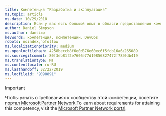 ```yaml
---
title: Компетенция "Разработка и эксплуатация"
ms.topic: article
ms.date: 10/29/2018
description: Если у вас есть большой опыт в области предоставления компаниям услуг по управлению жизненным циклом программного обеспечения с помощью возможностей разработки и эксплуатации (DevOps) платформы разработки Майкрософт, то компетенция "Разработка и эксплуатация" лучше всего подойдет для того, чтобы стать партнером Майкрософт.
author: Daniel Simpson
ms.author: dansimp
keywords: компетенция, компетенции, DevOps
robots: noindex,nofollow
ms.localizationpriority: medium
ms.openlocfilehash: 4258beccb8f6e0d876e60ec6f5fcb16a6e265089
ms.sourcegitcommit: 80f3eb81f2e7605e77d19856827472f7830db419
ms.translationtype: MT
ms.contentlocale: ru-RU
ms.lasthandoff: 02/22/2019
ms.locfileid: "9098891"
---
```

>[!IMPORTANT]
><span data-ttu-id="ad6f0-104">Чтобы узнать о требованиях к сообществу этой компетенции, посетите [портал Microsoft Partner Network](https://partner.microsoft.com/membership/competencies).</span><span class="sxs-lookup"><span data-stu-id="ad6f0-104">To learn about requirements for attaining this competency, visit the [Microsoft Partner Network portal](https://partner.microsoft.com/membership/competencies).</span></span>

<!--

# DevOps
 If you have deep experience working with businesses helping them manage software lifecycles by leveraging the DevOps features of Microsoft’s development platform, then DevOps competency is the right choice to establish your organization as Microsoft's partner.

## DevOps Partner option
The DevOps Partner option is ideal for partners who use Microsoft Visual Studio to deliver software lifecycle management for their customers. Complete all the steps within the option to attain the DevOps competency.

###Silver
1. Your organization must have **2** individuals pass the exam requirements.

    - **2** individuals must each pass all the following exams:

        - [Exam 70-496](https://www.microsoft.com/en-us/learning/exam-70-496.aspx): Visual Studio Team Foundation Server 2012, Administration
        - [Exam 70-498](https://www.microsoft.com/en-us/learning/exam-70-498.aspx): Delivering Continuous Value with Visual Studio Application Lifecycle Management

    **AND**

    - **1** of the same **2** individuals must pass one of the following exams:

        * [Exam 70-497](https://www.microsoft.com/en-us/learning/exam-70-497.aspx): Software Testing with Visual Studio 2012
        * [PMI Agile Certified Practitioner (PMI-ACP)](https://www.pmi.org/certifications/types/agile-acp)
        * [Professional Scrum Master level 1 (PSM I)](https://www.scrum.org/professional-scrum-certifications/professional-scrum-master-i-assessment)
        * [Scrum Alliance Certified Scrum Master](https://www.scrumalliance.org/certifications/practitioners/certified-scrummaster-csm)
    
###Gold
1. Your organization must have **4** individuals pass the exam requirements.

    - **4** individuals must each pass all the following exams:

        - [Exam 70-496](https://www.microsoft.com/en-us/learning/exam-70-496.aspx): Visual Studio Team Foundation Server 2012, Administration
        - [Exam 70-498](https://www.microsoft.com/en-us/learning/exam-70-498.aspx): Delivering Continuous Value with Visual Studio Application Lifecycle Management

    **AND**

    - **2** of the same **4** individuals must pass one of the following exams:

        * [Exam 70-497](https://www.microsoft.com/en-us/learning/exam-70-497.aspx): Software Testing with Visual Studio 2012
        * [PMI Agile Certified Practitioner (PMI-ACP)](https://www.pmi.org/certifications/types/agile-acp)
        * [Professional Scrum Master level 1 (PSM I)](https://www.scrum.org/professional-scrum-certifications/professional-scrum-master-i-assessment)
        * [Scrum Alliance Certified Scrum Master](https://www.scrumalliance.org/certifications/practitioners/certified-scrummaster-csm)
-->        
